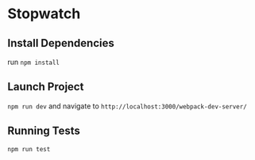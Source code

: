 # Stopwatch

## Install Dependencies
run `npm install`

## Launch Project
`npm run dev` and navigate to `http://localhost:3000/webpack-dev-server/`

## Running Tests
`npm run test`

